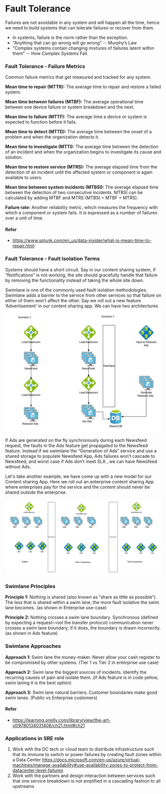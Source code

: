 # Fault Tolerance

Failures are not avoidable in any system and will happen all the time, hence we need to build systems that can tolerate failures or recover from them.

- In systems, failure is the norm rather than the exception.
- "Anything that can go wrong will go wrong” -- Murphy’s Law
- “Complex systems contain changing mixtures of failures latent within them” -- How Complex Systems Fail.

### Fault Tolerance - Failure Metrics

Common failure metrics that get measured and tracked for any system.

**Mean time to repair (MTTR):** The average time to repair and restore a failed system. 

**Mean time between failures (MTBF):** The average operational time between one device failure or system breakdown and the next. 

**Mean time to failure (MTTF):** The average time a device or system is expected to function before it fails. 

**Mean time to detect (MTTD):** The average time between the onset of a problem and when the organization detects it. 

**Mean time to investigate (MTTI):** The average time between the detection of an incident and when the organization begins to investigate its cause and solution. 

**Mean time to restore service (MTRS):** The average elapsed time from the detection of an incident until the affected system or component is again available to users.

**Mean time between system incidents (MTBSI):** The average elapsed time between the detection of two consecutive incidents. MTBSI can be calculated by adding MTBF and MTRS (MTBSI = MTBF + MTRS).

**Failure rate:** Another reliability metric, which measures the frequency with which a component or system fails. It is expressed as a number of failures over a unit of time.

#### Refer
- https://www.splunk.com/en_us/data-insider/what-is-mean-time-to-repair.html

### Fault Tolerance - Fault Isolation Terms
Systems should have a short circuit. Say in our content sharing system, if “Notifications” is not working, the site should gracefully handle that failure by removing the functionality instead of taking the whole site down. 

Swimlane is one of the commonly used fault isolation methodologies. Swimlane adds a barrier to the service from other services so that failure on either of them won’t affect the other. Say we roll out a new feature ‘Advertisement’ in our content sharing app.
We can have two architectures
![Swimlane](images/swimlane-1.jpg)

If Ads are generated on the fly synchronously during each Newsfeed request, the faults in the Ads feature get propagated to the Newsfeed feature. Instead if we swimlane the “Generation of Ads” service and use a shared storage to populate Newsfeed App, Ads failures won’t cascade to Newsfeed, and worst case if Ads don’t meet SLA , we can have Newsfeed without Ads.

Let's take another example, we have come up with a new model for our Content sharing App. Here we roll out an enterprise content sharing App where enterprises pay for the service and the content should never be shared outside the enterprise. 

![Swimlane-principles](images/swimlane-2.jpg)

### Swimlane Principles

**Principle 1:** Nothing is shared (also known as “share as little as possible”). The less that is shared within a swim lane, the more fault isolative the swim lane becomes. (as shown in Enterprise use-case)

**Principle 2:** Nothing crosses a swim lane boundary. Synchronous (defined by expecting a request—not the transfer protocol) communication never crosses a swim lane boundary; if it does, the boundary is drawn incorrectly. (as shown in Ads feature)

### Swimlane Approaches
**Approach 1:** Swim lane the money-maker. Never allow your cash register to be compromised by other systems. (Tier 1  vs Tier 2 in enterprise use case)

**Approach 2:** Swim lane the biggest sources of incidents. Identify the recurring causes of pain and isolate them. (if Ads feature is in code yellow, swim laning it is the best option)

**Approach 3:** Swim lane natural barriers. Customer boundaries make good swim lanes. (Public vs Enterprise customers)


#### Refer
- https://learning.oreilly.com/library/view/the-art-of/9780134031408/ch21.html#ch21


### Applications in SRE role
1. Work with the DC tech or cloud team to distribute infrastructure such that its immune to switch or power failures by creating fault zones within a Data Center
https://docs.microsoft.com/en-us/azure/virtual-machines/manage-availability#use-availability-zones-to-protect-from-datacenter-level-failures
2. Work with the partners and design interaction between services such that one service breakdown is not amplified in a cascading fashion to all upstreams
